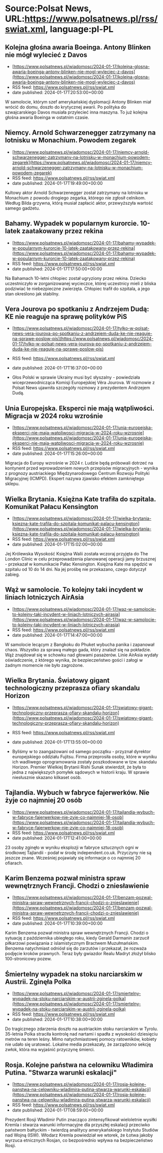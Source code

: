 # Source:Polsat News, URL:https://www.polsatnews.pl/rss/swiat.xml, language:pl-PL

## Kolejna głośna awaria Boeinga. Antony Blinken nie mógł wylecieć z Davos
 - [https://www.polsatnews.pl/wiadomosc/2024-01-17/kolejna-glosna-awaria-boeinga-antony-blinken-nie-mogl-wyleciec-z-davos](https://www.polsatnews.pl/wiadomosc/2024-01-17/kolejna-glosna-awaria-boeinga-antony-blinken-nie-mogl-wyleciec-z-davos)
 - RSS feed: https://www.polsatnews.pl/rss/swiat.xml
 - date published: 2024-01-17T20:53:00+00:00

W samolocie, którym szef amerykańskiej dyplomacji Antony Blinken miał wrócić do domu, doszło do krytycznej awarii. Po polityka do szwajcarskiego Davos musiała przylecieć inna maszyna. To już kolejna głośna awaria Boeinga w ostatnim czasie.

## Niemcy. Arnold Schwarzenegger zatrzymany na lotnisku w Monachium. Powodem zegarek
 - [https://www.polsatnews.pl/wiadomosc/2024-01-17/niemcy-arnold-schwarzenegger-zatrzymany-na-lotnisku-w-monachium-powodem-zegarek](https://www.polsatnews.pl/wiadomosc/2024-01-17/niemcy-arnold-schwarzenegger-zatrzymany-na-lotnisku-w-monachium-powodem-zegarek)
 - RSS feed: https://www.polsatnews.pl/rss/swiat.xml
 - date published: 2024-01-17T19:49:00+00:00

Kultowy aktor Arnold Schwarzenegger został zatrzymany na lotnisku w Monachium z powodu drogiego zegarka, którego nie zgłosił celnikom. Według Bilda grzywna, którą musiał zapłacić aktor, przewyższyła wartość samego gadżetu.

## Bahamy. Wypadek w popularnym kurorcie. 10-latek zaatakowany przez rekina
 - [https://www.polsatnews.pl/wiadomosc/2024-01-17/bahamy-wypadek-w-popularnym-kurorcie-10-latek-zaatakowany-przez-rekina](https://www.polsatnews.pl/wiadomosc/2024-01-17/bahamy-wypadek-w-popularnym-kurorcie-10-latek-zaatakowany-przez-rekina)
 - RSS feed: https://www.polsatnews.pl/rss/swiat.xml
 - date published: 2024-01-17T17:50:00+00:00

Na Bahamach 10-letni chłopiec został ugryziony przez rekina. Dziecko uczestniczyło w zorganizowanej wycieczce, której uczestnicy mieli z bliska podziwiać te niebezpieczne zwierzęta. Chłopiec trafił do szpitala, a jego stan określono jak stabilny.

## Vera Jourova po spotkaniu z Andrzejem Dudą: KE nie reaguje na sprawę polityków PiS
 - [https://www.polsatnews.pl/wiadomosc/2024-01-17/tylko-w-polsat-news-vera-jourova-po-spotkaniu-z-andrzejem-duda-ke-nie-reaguje-na-sprawe-poslow-pis](https://www.polsatnews.pl/wiadomosc/2024-01-17/tylko-w-polsat-news-vera-jourova-po-spotkaniu-z-andrzejem-duda-ke-nie-reaguje-na-sprawe-poslow-pis)
 - RSS feed: https://www.polsatnews.pl/rss/swiat.xml
 - date published: 2024-01-17T16:37:00+00:00

- Głos Polski w sprawie Ukrainy musi być słyszalny - powiedziała wiceprzewodnicząca Komisji Europejskiej Věra Jourova. W rozmowie z Polsat News ujawniła szczegóły rozmowy z prezydentem Andrzejem Dudą.

## Unia Europejska. Eksperci nie mają wątpliwości. Migracja w 2024 roku wzrośnie
 - [https://www.polsatnews.pl/wiadomosc/2024-01-17/unia-europejska-eksperci-nie-maja-watpliwosci-migracja-w-2024-roku-wzrosnie](https://www.polsatnews.pl/wiadomosc/2024-01-17/unia-europejska-eksperci-nie-maja-watpliwosci-migracja-w-2024-roku-wzrosnie)
 - RSS feed: https://www.polsatnews.pl/rss/swiat.xml
 - date published: 2024-01-17T15:26:00+00:00

Migracja do Europy wzrośnie w 2024 r. Ludzie będą próbowali dotrzeć na kontynent przed wprowadzeniem nowych przepisów migracyjnych - wynika z prognozy austriackiego Międzynarodowego Centrum Rozwoju Polityki Migracyjnej (ICMPD). Ekspert nazywa zjawisko efektem zamkniętego sklepu.

## Wielka Brytania. Księżna Kate trafiła do szpitala. Komunikat Pałacu Kensington
 - [https://www.polsatnews.pl/wiadomosc/2024-01-17/wielka-brytania-ksiezna-kate-trafila-do-szpitala-komunikat-palacu-kensington](https://www.polsatnews.pl/wiadomosc/2024-01-17/wielka-brytania-ksiezna-kate-trafila-do-szpitala-komunikat-palacu-kensington)
 - RSS feed: https://www.polsatnews.pl/rss/swiat.xml
 - date published: 2024-01-17T15:02:00+00:00

Jej Królewska Wysokość Księżna Walii została wczoraj przyjęta do The London Clinic w celu przeprowadzenia planowanej operacji jamy brzusznej - przekazał w komunikacie Pałac Kensington. Księżna Kate ma spędzić w szpitalu od 10 do 14 dni. Na jej prośbę nie przekazano, czego dotyczył zabieg.

## Wąż w samolocie. To kolejny taki incydent w liniach lotniczych AirAsia
 - [https://www.polsatnews.pl/wiadomosc/2024-01-17/waz-w-samolocie-to-kolejny-taki-incydent-w-liniach-lotniczych-airasia](https://www.polsatnews.pl/wiadomosc/2024-01-17/waz-w-samolocie-to-kolejny-taki-incydent-w-liniach-lotniczych-airasia)
 - RSS feed: https://www.polsatnews.pl/rss/swiat.xml
 - date published: 2024-01-17T14:47:00+00:00

W samolocie lecącym z Bangkoku do Phuket wybucha panika i zapanował chaos. Wszystko za sprawą małego gada, który znalazł się na pokładzie. Wąż znajdował się w schowku nad głowami pasażerów. Linie AirAsia wydały oświadczenie, z którego wynika, że bezpieczeństwo gości i załogi w żadnym momencie nie było zagrożone.

## Wielka Brytania. Światowy gigant technologiczny przeprasza ofiary skandalu Horizon
 - [https://www.polsatnews.pl/wiadomosc/2024-01-17/swiatowy-gigant-technologiczny-przeprasza-ofiary-skandalu-horizon](https://www.polsatnews.pl/wiadomosc/2024-01-17/swiatowy-gigant-technologiczny-przeprasza-ofiary-skandalu-horizon)
 - RSS feed: https://www.polsatnews.pl/rss/swiat.xml
 - date published: 2024-01-17T13:55:00+00:00

- Byliśmy w to zaangażowani od samego początku - przyznał dyrektor europejskiego oddziału Fujitsu. Firma przeprosiła osoby, które w wyniku ich wadliwego oprogramowania zostały poszkodowane w tzw. skandalu Horizon. Premier Wielkiej Brytanii Rishi Sunak stwierdził, że była to jedna z największych pomyłek sądowych w historii kraju. W sprawie niesłusznie skazano kilkaset osób.

## Tajlandia. Wybuch w fabryce fajerwerków. Nie żyje co najmniej 20 osób
 - [https://www.polsatnews.pl/wiadomosc/2024-01-17/tajlandia-wybuch-w-fabryce-fajerwerkow-nie-zyje-co-najmniej-18-osob](https://www.polsatnews.pl/wiadomosc/2024-01-17/tajlandia-wybuch-w-fabryce-fajerwerkow-nie-zyje-co-najmniej-18-osob)
 - RSS feed: https://www.polsatnews.pl/rss/swiat.xml
 - date published: 2024-01-17T12:41:00+00:00

23 osoby zginęło w wyniku eksplozji w fabryce sztucznych ogni w środkowej Tajlandii - podał w środę independent.co.uk. Przyczyny nie są jeszcze znane. Wcześniej pojawiały się informacje o co najmniej 20 ofiarach.

## Karim Benzema pozwał ministra spraw wewnętrznych Francji. Chodzi o zniesławienie
 - [https://www.polsatnews.pl/wiadomosc/2024-01-17/benzam-pozwal-ministra-spraw-wewnetrznych-francji-chodzi-o-znieslawienie](https://www.polsatnews.pl/wiadomosc/2024-01-17/benzam-pozwal-ministra-spraw-wewnetrznych-francji-chodzi-o-znieslawienie)
 - RSS feed: https://www.polsatnews.pl/rss/swiat.xml
 - date published: 2024-01-17T10:39:00+00:00

Karim Benzema pozwał ministra spraw wewnętrznych Francji. Chodzi o sytuację z października ubiegłego roku, kiedy Gerald Darmanin zarzucił piłkarzowi powiązania z islamistycznym Bractwem Muzułmańskim. Benzema natychmiast odniósł się do zarzutów i przekazał, że rozważa podjęcie kroków prawnych. Teraz były gwiazdor Realu Madryt złożył blisko 100-stronicowy pozew.

## Śmiertelny wypadek na stoku narciarskim w Austrii. Zginęła Polka
 - [https://www.polsatnews.pl/wiadomosc/2024-01-17/smiertelny-wypadek-na-stoku-narciarskim-w-austrii-zginela-polka](https://www.polsatnews.pl/wiadomosc/2024-01-17/smiertelny-wypadek-na-stoku-narciarskim-w-austrii-zginela-polka)
 - RSS feed: https://www.polsatnews.pl/rss/swiat.xml
 - date published: 2024-01-17T10:38:00+00:00

Do tragicznego zdarzenia doszło na austriackim stoku narciarskim w Tyrolu. 35-letnia Polka straciła kontrolę nad nartami i spadła z wysokości dziesięciu metrów na teren leśny. Mimo natychmiastowej pomocy ratowników, kobiety nie udało się uratować. Lokalne media przekazały, że zarządzono sekcję zwłok, która ma wyjaśnić przyczynę śmierci.

## Rosja. Kolejne państwa na celowniku Władimira Putina. "Stwarza warunki eskalacji"
 - [https://www.polsatnews.pl/wiadomosc/2024-01-17/rosja-kolejne-panstwa-na-celowniku-wladimira-putina-stwarza-warunki-eskalacji](https://www.polsatnews.pl/wiadomosc/2024-01-17/rosja-kolejne-panstwa-na-celowniku-wladimira-putina-stwarza-warunki-eskalacji)
 - RSS feed: https://www.polsatnews.pl/rss/swiat.xml
 - date published: 2024-01-17T08:59:00+00:00

Prezydent Rosji Władimir Putin znacząco zintensyfikował wieloletnie wysiłki Kremla i stwarza warunki informacyjne dla przyszłej eskalacji przeciwko państwom bałtyckim - twierdzą analitycy amerykańskiego Instytutu Studiów nad Wojną (ISW). Włodarz Kremla powiedział we wtorek, że Łotwa jakoby wyrzuca etnicznych Rosjan, co bezpośrednio wpływa na bezpieczeństwo Rosji.

